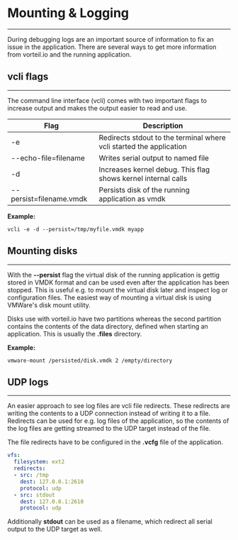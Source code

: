 # Mounting & Logging
---------

During debugging logs are an important source of information to fix an issue in the application. There are several ways to get more information from vorteil.io and the running application. 

## vcli flags
-------------

The command line interface (vcli) comes with two important flags to increase output and makes the output easier to read and use. 

| Flag | Description |
|------| ------------|
|-e| Redirects stdout to the terminal where vcli started the application|
|--echo-file=filename| Writes serial output to named file|
|-d| Increases kernel debug. This flag shows kernel internal calls|
|--persist=filename.vmdk| Persists disk of the running application as vmdk |

**Example:**

```vcli
vcli -e -d --persist=/tmp/myfile.vmdk myapp
```

## Mounting disks
-----------------

With the **--persist** flag the virtual disk of the running application is gettig stored in VMDK format and can be used even after the application has been stopped. This is useful e.g. to mount the virtual disk later and inspect log or configuration files. The easiest way of mounting a virtual disk is using VMWare's disk mount utility. 

Disks use with vorteil.io have two partitions whereas the second partition contains the contents of the data directory, defined when starting an application. This is usually the **.files** directory.

**Example:**
```shell
vmware-mount /persisted/disk.vmdk 2 /empty/directory
``` 

## UDP logs
-------

An easier approach to see log files are vcli file redirects. These redirects are writing the contents to a UDP connection instead of writing it to a file. Redirects can be used for e.g. log files of the application, so the contents of the log files are getting streamed to the UDP target instead of the file. 

The file redirects have to be configured in the **.vcfg** file of the application.

```yaml
vfs:
  filesystem: ext2
  redirects:
  - src: /tmp
    dest: 127.0.0.1:2610
    protocol: udp
  - src: stdout
    dest: 127.0.0.1:2610
    protocol: udp
``` 

Additionally **stdout** can be used as a filename, which redirect all serial output to the UDP target as well.
